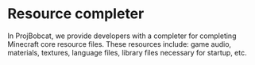 # Resource completer

In ProjBobcat, we provide developers with a completer for completing Minecraft core resource files.
These resources include: game audio, materials, textures, language files, library files necessary for startup, etc.
